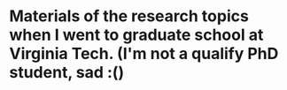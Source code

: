 # Materials of the research topics when I went to graduate school at Virginia Tech. (I'm not a qualify PhD student, sad :()
